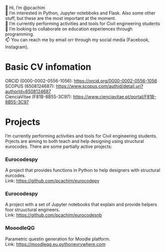 👋 Hi, I’m @pcachim<br/>
👀 I’m interested in Python, Jupyter notebboks and Flask. Also some other stuff, but these are the most important at the moment.<br/>
🌱 I’m currently performing activities and tools for Civil engineering students<br/>
💞️ I’m looking to collaborate on education experiences through programming.<br/>
📫 You can reach me by email orr through my social media (Facebook, Instagram).<br/>

# Basic CV infomation
ORCID (0000-0002-0556-1056): https://orcid.org/0000-0002-0556-1056<br/>
SCOPUS (6508124687): https://www.scopus.com/authid/detail.uri?authorId=6508124687<br/>
CienciaVitae (F81B-8B55-3C97): https://www.cienciavitae.pt/portal/F81B-8B55-3C97<br/>

# Projects
I’m currently performing activities and tools for Civil engineering students. Prjects are aiming to both teach and help designing using structural eurocodes.
There are some partially active projects:
### Eurocodespy
A project that provides functions in Python to help designers with structural eurcodes. <br/>
Link: https://github.com/pcachim/eurocodepy 
### Eurocodespy
A project with a set of Jupyter notebooks that explain and provide helpers foor struuctural engineers. <br/>
Link: https://github.com/pcachim/eurocodesnb 
### MooodleQG
Parametric questin generation for Moodle platform.<br/>
Link: https://moodleqg.eu.pythonevrywhere.com


<!---
pcachim/pcachim is a ✨ special ✨ repository because its `README.md` (this file) appears on your GitHub profile.
You can click the Preview link to take a look at your changes.
--->
